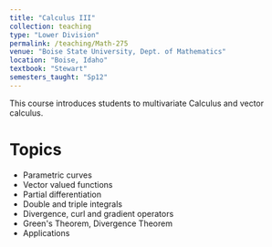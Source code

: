 ```yaml
---
title: "Calculus III"
collection: teaching
type: "Lower Division"
permalink: /teaching/Math-275
venue: "Boise State University, Dept. of Mathematics"
location: "Boise, Idaho"
textbook: "Stewart"
semesters_taught: "Sp12"
---
```


This course introduces students to multivariate Calculus and vector calculus.

Topics 
======

<ul>
    <li>Parametric curves</li>
    <li>Vector valued functions</li>
    <li>Partial differentiation</li>
    <li>Double and triple integrals</li>
    <li>Divergence, curl and gradient operators</li>
    <li>Green's Theorem, Divergence Theorem</li>
    <li>Applications</li>
</ul>